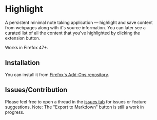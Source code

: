 # Highlight

A persistent minimal note taking application — highlight and save content from webpages along with it's source information. You can later see a curated list of all the content that you've highlighted by clicking the extension button.

Works in Firefox 47+.

## Installation

You can install it from [Firefox's Add-Ons repository](https://addons.mozilla.org/en-US/firefox/addon/highlight-for-firefox/). 

## Issues/Contribution

Please feel free to open a thread in the [issues tab](https://github.com/bashhike/highlight/issues) for issues or feature suggestions. 
Note: The "Export to Markdown" button is still a work in progress. 

